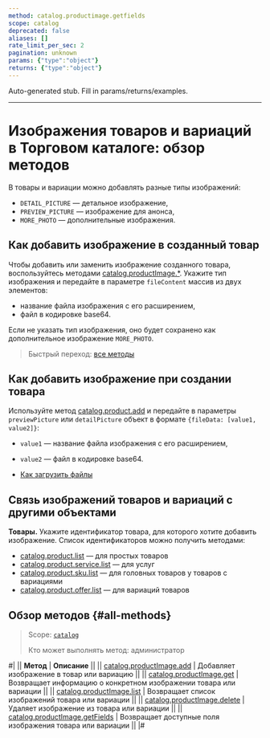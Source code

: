 ```yaml
---
method: catalog.productimage.getfields
scope: catalog
deprecated: false
aliases: []
rate_limit_per_sec: 2
pagination: unknown
params: {"type":"object"}
returns: {"type":"object"}
---
```


Auto-generated stub. Fill in params/returns/examples.

---

# Изображения товаров и вариаций в Торговом каталоге: обзор методов

В товары и вариации можно добавлять разные типы изображений:
- `DETAIL_PICTURE` — детальное изображение,
- `PREVIEW_PICTURE` — изображение для анонса,
- `MORE_PHOTO` — дополнительные изображения.

## Как добавить изображение в созданный товар

Чтобы добавить или заменить изображение созданного товара, воспользуйтесь методами [catalog.productImage.*](#all-methods). Укажите тип изображения и передайте в параметре `fileContent` массив из двух элементов:
- название файла изображения с его расширением,
- файл в кодировке base64.

Если не указать тип изображения, оно будет сохранено как дополнительное изображение `MORE_PHOTO`.

> Быстрый переход: [все методы](#all-methods)

## Как добавить изображение при создании товара

Используйте метод [catalog.product.add](../product/catalog-product-add.md) и передайте в параметры `previewPicture` или `detailPicture` объект в формате `{fileData: [value1, value2]}`:
- `value1` — название файла изображения с его расширением,
- `value2` — файл в кодировке base64.



- [Как загрузить файлы](../../files/how-to-upload-files.md)



## Связь изображений товаров и вариаций с другими объектами

**Товары.** Укажите идентификатор товара, для которого хотите добавить изображение. Список идентификаторов можно получить методами:
- [catalog.product.list](../product/catalog-product-list.md) — для простых товаров
- [catalog.product.service.list](../product/service/catalog-product-service-list.md) — для услуг
- [catalog.product.sku.list](../product/sku/catalog-product-sku-list.md) — для головных товаров у товаров с вариациями
- [catalog.product.offer.list](../product/offer/catalog-product-offer-list.md) — для вариаций товаров

## Обзор методов {#all-methods}

> Scope: [`catalog`](../../scopes/permissions.md)
>
> Кто может выполнять метод: администратор

#|
|| **Метод** | **Описание** ||
|| [catalog.productImage.add](./catalog-product-image-add.md) | Добавляет изображение в товар или вариацию ||
|| [catalog.productImage.get](./catalog-product-image-get.md) | Возвращает информацию о конкретном изображении товара или вариации ||
|| [catalog.productImage.list](./catalog-product-image-list.md) | Возвращает список изображений товара или вариации ||
|| [catalog.productImage.delete](./catalog-product-image-delete.md) | Удаляет изображение из товара или вариации ||
|| [catalog.productImage.getFields](./catalog-product-image-get-fields.md) | Возвращает доступные поля изображения товара или вариации ||
|#

